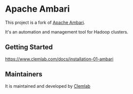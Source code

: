# Apache Ambari

This project is a fork of [Apache Ambari](https://github.com/apache/ambari).

It's an automation and management tool for Hadoop clusters.

## Getting Started

https://www.clemlab.com/docs/installation-01-ambari

## Maintainers

It is maintained and developed by [Clemlab](www.clemlab.com)
